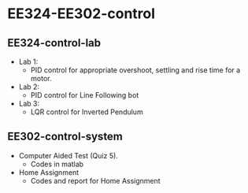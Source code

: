 # EE324-EE302-control
## EE324-control-lab
* Lab 1:
  + PID control for appropriate overshoot, settling and rise time for a motor.
* Lab 2:
  + PID control for Line Following bot
* Lab 3:  
  + LQR control for Inverted Pendulum
## EE302-control-system
* Computer Aided Test (Quiz 5). 
  + Codes in matlab
* Home Assignment
  + Codes and report for Home Assignment
  
